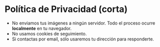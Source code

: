 # Política de Privacidad (corta)
- No enviamos tus imágenes a ningún servidor. Todo el proceso ocurre **localmente** en tu navegador.
- No usamos cookies de seguimiento.
- Si contactas por email, sólo usaremos tu dirección para responderte.
